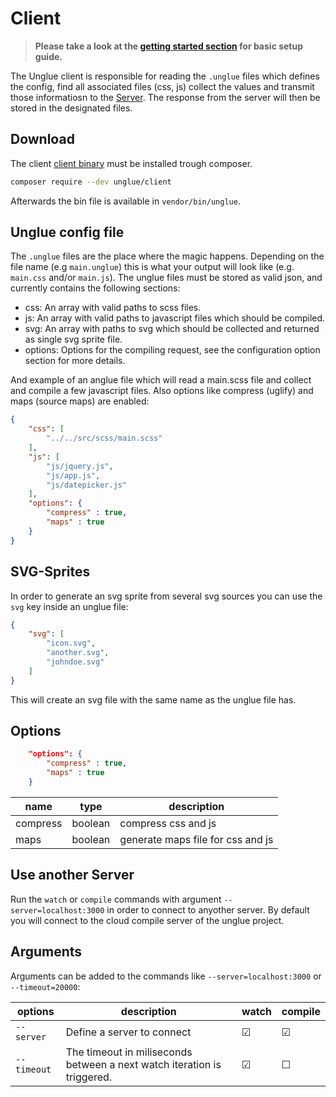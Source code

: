 # Client

> **Please take a look at the [getting started section](start.md) for basic setup guide.**

The Unglue client is responsible for reading the `.unglue` files which defines the config, find all associated files (css, js) collect the values and transmit those informatiosn to the [Server](server.md). The response from the server will then be stored in the designated files.

## Download

The client [client binary](https://github.com/unglue-workflow/client) must be installed trough composer.

```sh
composer require --dev unglue/client
```

Afterwards the bin file is available in `vendor/bin/unglue`.

## Unglue config file

The `.unglue` files are the place where the magic happens. Depending on the file name (e.g `main.unglue`) this is what your output will look like (e.g. `main.css` and/or `main.js`). The unglue files must be stored as valid json, and currently contains the following sections:

+ css: An array with valid paths to scss files.
+ js: An array with valid paths to javascript files which should be compiled.
+ svg: An array with paths to svg which should be collected and returned as single svg sprite file.
+ options: Options for the compiling request, see the configuration option section for more details.

And example of an anglue file which will read a main.scss file and collect and compile a few javascript files. Also options like compress (uglify) and maps (source maps) are enabled:

```json
{
    "css": [
        "../../src/scss/main.scss"
    ],
    "js": [
        "js/jquery.js",
        "js/app.js",
        "js/datepicker.js"
    ],
    "options": {
        "compress" : true,
        "maps" : true
    }
}
```

## SVG-Sprites

In order to generate an svg sprite from several svg sources you can use the `svg` key inside an unglue file:

```json
{
    "svg": [
        "icon.svg",
        "another.svg",
        "johndoe.svg"
    ]
}
```

This will create an svg file with the same name as the unglue file has.

## Options

```json
    "options": {
        "compress" : true,
        "maps" : true
    }
```

|name|type|description
|----|----|-----------
|compress|boolean|compress css and js
|maps|boolean|generate maps file for css and js

## Use another Server

Run the `watch` or `compile` commands with argument `--server=localhost:3000` in order to connect to anyother server. By default you will connect to the cloud compile server of the unglue project.

## Arguments

Arguments can be added to the commands like `--server=localhost:3000` or `--timeout=20000`:

|options|description|watch|compile
|-------|-----------|-----|-------
|`--server`|Define a server to connect|☑|☑
|`--timeout`|The timeout in miliseconds between a next watch iteration is triggered.|☑|☐
